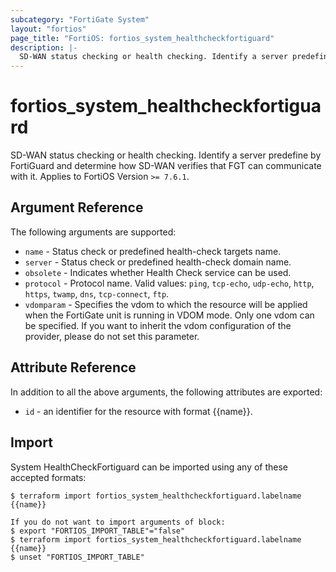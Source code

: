 ```yaml
---
subcategory: "FortiGate System"
layout: "fortios"
page_title: "FortiOS: fortios_system_healthcheckfortiguard"
description: |-
  SD-WAN status checking or health checking. Identify a server predefine by FortiGuard and determine how SD-WAN verifies that FGT can communicate with it.
---
```


# fortios_system_healthcheckfortiguard
SD-WAN status checking or health checking. Identify a server predefine by FortiGuard and determine how SD-WAN verifies that FGT can communicate with it. Applies to FortiOS Version `>= 7.6.1`.

## Argument Reference

The following arguments are supported:

* `name` - Status check or predefined health-check targets name.
* `server` - Status check or predefined health-check domain name.
* `obsolete` - Indicates whether Health Check service can be used.
* `protocol` - Protocol name. Valid values: `ping`, `tcp-echo`, `udp-echo`, `http`, `https`, `twamp`, `dns`, `tcp-connect`, `ftp`.
* `vdomparam` - Specifies the vdom to which the resource will be applied when the FortiGate unit is running in VDOM mode. Only one vdom can be specified. If you want to inherit the vdom configuration of the provider, please do not set this parameter.


## Attribute Reference

In addition to all the above arguments, the following attributes are exported:
* `id` - an identifier for the resource with format {{name}}.

## Import

System HealthCheckFortiguard can be imported using any of these accepted formats:
```
$ terraform import fortios_system_healthcheckfortiguard.labelname {{name}}

If you do not want to import arguments of block:
$ export "FORTIOS_IMPORT_TABLE"="false"
$ terraform import fortios_system_healthcheckfortiguard.labelname {{name}}
$ unset "FORTIOS_IMPORT_TABLE"
```
